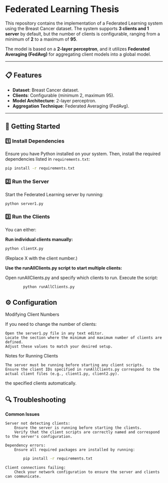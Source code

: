 # Federated Learning Thesis

This repository contains the implementation of a Federated Learning system using the Breast Cancer dataset. The system supports **3 clients and 1 server** by default, but the number of clients is configurable, ranging from a minimum of **2** to a maximum of **95**.

The model is based on a **2-layer perceptron**, and it utilizes **Federated Averaging (FedAvg)** for aggregating client models into a global model.

---

## 📋 Features
- **Dataset**: Breast Cancer dataset.
- **Clients**: Configurable (minimum 2, maximum 95).
- **Model Architecture**: 2-layer perceptron.
- **Aggregation Technique**: Federated Averaging (FedAvg).

---



## 🚀 Getting Started

### 1️⃣ Install Dependencies
Ensure you have Python installed on your system. Then, install the required dependencies listed in `requirements.txt`:
```bash
pip install -r requirements.txt
```
### 2️⃣ Run the Server

Start the Federated Learning server by running:

```bash
python server1.py
```
### 3️⃣ Run the Clients

You can either:

 **Run individual clients manually:**
```bash
python clientX.py
```
(Replace X with the client number.)

**Use the runAllClients.py script to start multiple clients:**

 Open runAllClients.py and specify which clients to run.
 Execute the script:
```bash
        python runAllClients.py
```
## ⚙️ Configuration
Modifying Client Numbers

If you need to change the number of clients:

    Open the server1.py file in any text editor.
    Locate the section where the minimum and maximum number of clients are defined.
    Adjust these values to match your desired setup.

Notes for Running Clients

    The server must be running before starting any client scripts.
    Ensure the client IDs specified in runAllClients.py correspond to the actual client files (e.g., client1.py, client2.py).
the specified clients automatically.

## 🔍 Troubleshooting
**Common Issues**

    Server not detecting clients:
        Ensure the server is running before starting the clients.
        Verify that the client scripts are correctly named and correspond to the server's configuration.

    Dependency errors:
        Ensure all required packages are installed by running:
```bash
        pip install -r requirements.txt
```
    Client connections failing:
        Check your network configuration to ensure the server and clients can communicate.

